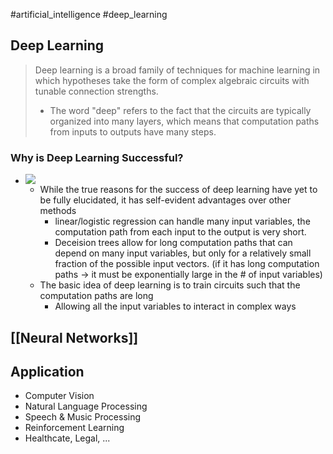 #artificial_intelligence #deep_learning 
## Deep Learning
> Deep learning is a broad family of techniques for machine learning in which hypotheses take the form of complex algebraic circuits with tunable connection strengths.
> - The word "deep" refers to the fact that the circuits are typically organized into many layers, which means that computation paths from inputs to outputs have many steps.
### Why is Deep Learning Successful?
- ![](https://i.imgur.com/OL63BaM.png)
	- While the true reasons for the success of deep learning have yet to be fully elucidated, it has self-evident advantages over other methods
		- linear/logistic regression can handle many input variables, the computation path from each input to the output is very short.
		- Deceision trees allow for long computation paths that can depend on many input variables, but only for a relatively small fraction of the possible input vectors. (if it has long computation paths -> it must be exponentially large in the \# of input variables)
	- The basic idea of deep learning is to train circuits such that the computation paths are long
		- Allowing all the input variables to interact in complex ways
## [[Neural Networks]]
## Application
- Computer Vision
- Natural Language Processing
- Speech & Music Processing
- Reinforcement Learning
- Healthcate, Legal, ...